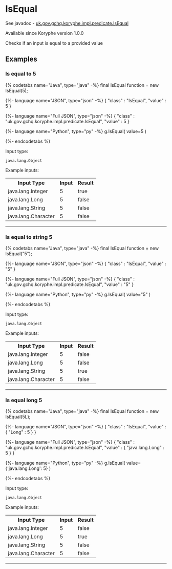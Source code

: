 # IsEqual
See javadoc - [uk.gov.gchq.koryphe.impl.predicate.IsEqual](ref://../../javadoc/koryphe/uk/gov/gchq/koryphe/impl/predicate/IsEqual.html)

Available since Koryphe version 1.0.0

Checks if an input is equal to a provided value

## Examples

### Is equal to 5


{% codetabs name="Java", type="java" -%}
final IsEqual function = new IsEqual(5);

{%- language name="JSON", type="json" -%}
{
  "class" : "IsEqual",
  "value" : 5
}

{%- language name="Full JSON", type="json" -%}
{
  "class" : "uk.gov.gchq.koryphe.impl.predicate.IsEqual",
  "value" : 5
}

{%- language name="Python", type="py" -%}
g.IsEqual( 
  value=5 
)

{%- endcodetabs %}

Input type:

```
java.lang.Object
```

Example inputs:
<table style="display: block;">
<tr><th>Input Type</th><th>Input</th><th>Result</th></tr>
<tr><td>java.lang.Integer</td><td>5</td><td>true</td></tr>
<tr><td>java.lang.Long</td><td>5</td><td>false</td></tr>
<tr><td>java.lang.String</td><td>5</td><td>false</td></tr>
<tr><td>java.lang.Character</td><td>5</td><td>false</td></tr>
</table>

-----------------------------------------------

### Is equal to string 5


{% codetabs name="Java", type="java" -%}
final IsEqual function = new IsEqual("5");

{%- language name="JSON", type="json" -%}
{
  "class" : "IsEqual",
  "value" : "5"
}

{%- language name="Full JSON", type="json" -%}
{
  "class" : "uk.gov.gchq.koryphe.impl.predicate.IsEqual",
  "value" : "5"
}

{%- language name="Python", type="py" -%}
g.IsEqual( 
  value="5" 
)

{%- endcodetabs %}

Input type:

```
java.lang.Object
```

Example inputs:
<table style="display: block;">
<tr><th>Input Type</th><th>Input</th><th>Result</th></tr>
<tr><td>java.lang.Integer</td><td>5</td><td>false</td></tr>
<tr><td>java.lang.Long</td><td>5</td><td>false</td></tr>
<tr><td>java.lang.String</td><td>5</td><td>true</td></tr>
<tr><td>java.lang.Character</td><td>5</td><td>false</td></tr>
</table>

-----------------------------------------------

### Is equal long 5


{% codetabs name="Java", type="java" -%}
final IsEqual function = new IsEqual(5L);

{%- language name="JSON", type="json" -%}
{
  "class" : "IsEqual",
  "value" : {
    "Long" : 5
  }
}

{%- language name="Full JSON", type="json" -%}
{
  "class" : "uk.gov.gchq.koryphe.impl.predicate.IsEqual",
  "value" : {
    "java.lang.Long" : 5
  }
}

{%- language name="Python", type="py" -%}
g.IsEqual( 
  value={'java.lang.Long': 5} 
)

{%- endcodetabs %}

Input type:

```
java.lang.Object
```

Example inputs:
<table style="display: block;">
<tr><th>Input Type</th><th>Input</th><th>Result</th></tr>
<tr><td>java.lang.Integer</td><td>5</td><td>false</td></tr>
<tr><td>java.lang.Long</td><td>5</td><td>true</td></tr>
<tr><td>java.lang.String</td><td>5</td><td>false</td></tr>
<tr><td>java.lang.Character</td><td>5</td><td>false</td></tr>
</table>

-----------------------------------------------

